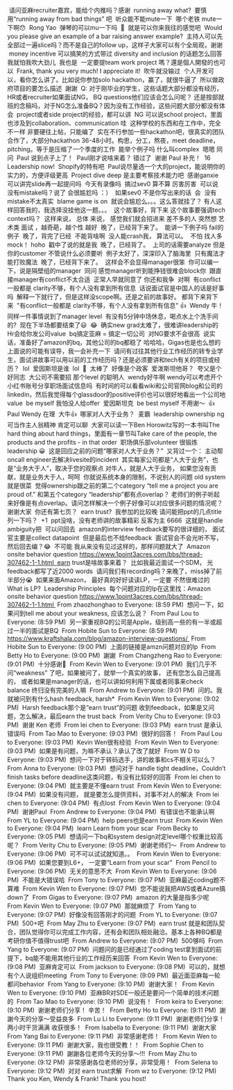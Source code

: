  请问亚麻recruiter嘉宾，能给个内推吗？感谢  running away what?  要慎用“running away from bad things” 吧  听众能不能mute一下  哪个老铁 mute一下啊😯  Rong Yao  弹琴的可以mu一下吗  🙏  就是可以你来我往的感觉吧  Would you please give an example of a bar raising answer example?  主持人可以先全部过一遍slice吗？而不是自己的follow up，这样子大家可以有个全局观，谢谢  money incentive 可以搞笑的方式带过 diversity and inclusion 的话题怎么回答  我就怕我吹大劲儿  我也是  一定要提team work project 嗎？還是個人開發的也可以  Frank, thank you very much! I appreciate it!  吹牛就没输过  个人开发可以，看你怎么讲了。比如说你参加solo hackathon，赢了，就很牛逼了  所以做政府项目的要怎么描述  謝謝  Q: 对于刚毕业的学生，这些话题大部分都没有经历，HR或者recruiter如果面试NG， BQ questions他们应该会怎么问呢？ 还是按部就班的念稿吗，对于NG怎么准备BQ？因为没有工作经验，这些问题大部分都没有体会  project或者side project的经验，都可以讲  NG 可以说school project，里面也涉及到collaboration、communication 哇  这种学校的东西和在工作中，完全不一样 非要硬往上帖，只能编了  实在不行参加一些hackathon吧，很真实的团队合作了，大部分hackathon 36-48小时。构思，分工，熬夜，meet deadline，pitching。等于是压缩了一个季度的工作  能举个例子吗 什么叫complex  嗯嗯 同问  Paul 说到点子上了！  Paul刚才说啥来着？ 错过了  谢谢 Paul 补充！  16 Leadership now!  Shopify的特有吧  Paul说尽量选一个大的project，能说明你的实力的，方便评级更高  Project dive deep 是主要考察技术能力吧  感谢ganxie  可以讲完slide再一起提问吗  今天有录像吗  搞过sev0 算不算 厉害厉害  可以说 没有mistake吗？说了 会很尴尬吗 ：）  如果sev0 不是你写出来的话  会  没有mistake不太真实  blame game is on  就说会尴尬么。。。这么答就挂了？ 有人这样回答我的，我选择没挂他这一题。。。  这个故事好，背下来 这个故事要强调tech context吗？  这样来说， 总体 来说， 感觉我们就会招进来 差不多的人 突然想 艺术类 面试 ，越奇葩，越个性 越好  晚了，已经背下来了。  能讲一下例子吗 fail的例子  晚了，背完了已经  不能背啥啊  没人能crash我， 算法可以。  不怕 找人多mock！ hoho  戳中了说的就是我  晚了，已经背了。  上司的话需要analyze 但是你的customer 不管说什么必须要听  例子太好了，深深印入了脑海里  只有魔法才能打败魔法  晚了，已经背下来了。  这样会不会显得manager很笨  你可以编一下，说是隔壁组的manager  同问 感觉manager听到能挣钱很难会block你  跟直接manager有conflict不太合适  正常人早就同意了 你还和我争  对啊  有conflict一般都是 clarity不够，有个人没有拿到所有信息  话说面试官是中国人的话是好事吗  解释一下就行了，但是这样没scope啊。还是之前的故事好。 都背下来背下来  "有conflict一般都是 clarity不够，有个人没有拿到所有信息"
👍  Wendy 牛！同样一件事情说到了manager level  有没有5分钟中场休息，喝点水上个洗手间的?  现在下半场都要结束了😃  😂  确实new grad太难了，很难讲leadership的  Hr会给你发公司value  bq搞定亚麻 = 搞定一切公司  对NG要求不会很高  说实话，准备好了amazon的bq，其他公司的bq都稳了 哈哈哈，Gigas也是也么想的  上面说的可能有误导，我一会补充一下  请问有过往其他行业工作经历的转专业学生，面试讲故事可以用以前的工作经历吗？还是必须要讲和tech有关的项目或经历？  lol  爱因斯坦是谁  lol  🤣  太棒了  好像是个政客  爱泼斯坦他哥？  夸父是个好同志  大公司不需要招 那个level 的聪明人  wendy好牛啊  wendy可以考虑开个小红书账号分享职场面试信息吗  有时间的可以看看wiki和公司官网blog和公司的linkedin，然后我觉得每个glassdoor的positive评价也可以很好地看出一个公司地value  be myself 我怕没人给offer  爱因斯坦克  be best myself 不用谢～  👍 Paul Wendy 在理  大牛👍  哪家对人大于业务？  麦霸  leadership ownership ng可当作主人翁精神 肯定可以聊  大家可以读一下Ben Horowitz写的一本书叫The hard thing about hard things，里面有一章节叫Take care of the people, the products and the profits - in that order  职场俱乐部volunteer 很锻炼leadership 😀  这是回应之前的问题“哪家对人大于业务？”  又背过一个： 主动帮oncall engineer去解决livesite的incident  其实每家公司都是“人大于业务”，也是“业务大于人”，取决于您的观察点 对牛人，就是人大于业务， 如果您没有贡献，就是业务大于人，呵呵  你就说系统本身的限制，不说别人的问题 old system就是很菜  觉得ownership跟之前的第二个category “tell me a project you are proud of.” 和第五个category “leadership”都有点overlap？ 老师们的例子听起来好像是有点overlap。请问怎样解决一个例子好像可以对应很多问题的情况呢？ 谢谢大家  你还有第七页？  earn trust?  我参加的比较晚 请问能把ppt的几点title列一下吗？  +1  ppt没啥，没有老师讲的故事精彩 反客为主 6666  这就是handle ambiguity把  可以问回去  amazon的interview feedback要写的很详细的， 面试官主要是collect datapoint  但是最后也不给feedback  面试官会不会光听不写，然后回去编？😂  不可能 我从来没有见过这样的，那样问题就大了  Amazon onsite behavior question  https://www.1point3acres.com/bbs/thread-307462-1-1.html  earn trust是啥故事来着？  比如我最近面试一个SDM， 光feedback都写了近2000 words  请问我们有recording吗？来晚了，miss掉了前半部分😭  如果来面Amazon， 最好真的好好读读LP，一定要 不然很难过的  What is LP?  Leadership Principles  每个问题对应的lp在这里找：Amazon onsite behavior question  https://www.1point3acres.com/bbs/thread-307462-1-1.html 
From zhaozhonghao to Everyone: (8:59 PM)
 想问一下，如果问到tell me about your weakness, 应该怎么说？ 
From Paul Lou to Everyone: (8:59 PM)
 另一家重视BQ的公司是Apple，级别高一些的有一半或超过一半的面试是BQ 
From Hobite Sun to Everyone: (8:59 PM)
 https://www.kraftshala.com/blog/amazon-interview-questions/ 
From Hobite Sun to Everyone: (9:00 PM)
 上面的链接是amzn问题对应的lp 
From Betty Ho to Everyone: (9:00 PM)
 謝謝 
From Changzheng Rao to Everyone: (9:01 PM)
 十分感谢🙏 
From Kevin Wen to Everyone: (9:01 PM)
 我们几乎不问“weakness” 了吧，如果被问了，就举一个真实的故事， 还有您怎么自己提高的， 或者如果是manager的话，也可以讲如何利用下属或者同事来check balance 终归没有完美的人嘛 
From Andrew to Everyone: (9:01 PM)
 问的。我就被问到有什么hash feedback, harsh* 
From Kevin Wen to Everyone: (9:02 PM)
 Harsh feedback那个是“earn trust”的问题 收到feedback，如果是又问题，怎么解决，最后earn the trust back 
From Verity Chu to Everyone: (9:03 PM)
 谢谢 Ken 老师 
From lei chen to Everyone: (9:03 PM)
 earn trust 是承认错误吗 
From Tao Mao to Everyone: (9:03 PM)
 很好的回答！ 
From Paul Lou to Everyone: (9:03 PM)
 Kevin Wen很有经验 
From Kevin Wen to Everyone: (9:03 PM)
 如果是有问题，为嘛不承认？承认了改了就好 
From W D to Everyone: (9:03 PM)
 想问一下对于转码选手，讲的故事和cs不相关可以么？ 
From Anna to Everyone: (9:03 PM)
 想问对于 handle tight deadline，Couldn’t finish tasks before deadline这类问题，有没有比较好的回答 
From lei chen to Everyone: (9:04 PM)
 就主要是不懂earn trust 
From Kevin Wen to Everyone: (9:04 PM)
 如果没有问题， 就是要怎么提供资料，对事不对人的解决 
From lei chen to Everyone: (9:04 PM)
 有点lost 
From Kevin Wen to Everyone: (9:04 PM)
 谢谢Paul 
From Andrew to Everyone: (9:04 PM)
 有错误也不能承认啊 
From YL to Everyone: (9:04 PM)
 help peers也是earn trust 
From Kevin Wen to Everyone: (9:04 PM)
 learn Learn  from your scar 
From Becky to Everyone: (9:05 PM)
 想请问一下bq和system design对定level哪个权重比较高呢？ 
From Verity Chu to Everyone: (9:05 PM)
 谢谢老师们～ 
From Andrew to Everyone: (9:06 PM)
 可不可以试试就知道。。 
From Kevin Wen to Everyone: (9:06 PM)
 如果您要到L6+， 一定要“Learn from your scar” 
From Pencil to Everyone: (9:06 PM)
 无关的意思不大 
From Kevin Wen to Everyone: (9:06 PM)
 不能是大错误哈 
From Tony to Everyone: (9:07 PM)
 亚麻最近coding题不算难 
From Kevin Wen to Everyone: (9:07 PM)
 您不能说我把AWS或者Azure搞down了 
From Gigas to Everyone: (9:07 PM)
 amazon 的大量是指多少呢 
From Kevin Wen to Everyone: (9:07 PM)
 那就麻烦了 
From Yang to Everyone: (9:07 PM)
 好像没有回答刚才的问题 
From YL to Everyone: (9:07 PM)
 500+吧 
From May Zhu to Everyone: (9:07 PM)
 earn trust 就是和团队契合，团队觉得你可以完成工作内容，还有会和团队相处融洽。基本上各种BQ都是考研你值不值得trust吧 
From Andrew to Everyone: (9:07 PM)
 500够吗 
From Yang to Everyone: (9:07 PM)
 问题问的是已经通过了coding test拿到面试的前提下，bq能不能用其他行业的工作经历来回答 
From Kevin Wen to Everyone: (9:08 PM)
 亚麻肯定可以 
From jackson to Everyone: (9:08 PM)
 可以的，就想有个人说组织meeting 
From Tony to Everyone: (9:09 PM)
 最近面亚麻每一轮都问behavior 
From Yang to Everyone: (9:10 PM)
 谢谢大家！ 
From Kevin Wen to Everyone: (9:10 PM)
 亚麻BR对SDE一般还是要问一个简单的技术问题的 
From Tao Mao to Everyone: (9:10 PM)
 说没有！ 
From keira to Everyone: (9:10 PM)
 谢谢老师们分享！ 辛苦！ 
From Betty Ho to Everyone: (9:11 PM)
 謝謝今天的分享～受益良多 
From Lu Li to Everyone: (9:11 PM)
 谢谢老师们分享！两小时干货满满 收获很多！ 
From Isabella to Everyone: (9:11 PM)
 谢谢大家 
From Yang Bai to Everyone: (9:11 PM)
 非常感谢老师！ 
From Kevin Wen to Everyone: (9:11 PM)
 谢谢大家，我也很受教！！ 
From Sophie Chen to Everyone: (9:11 PM)
 謝謝各位老师今天的分享～!!! 
From May Zhu to Everyone: (9:12 PM)
 非常感谢各位老师的分享，非常受用！ 
From Selena to Everyone: (9:12 PM)
 对对 earn trust求解 
From wz to Everyone: (9:12 PM)
 Thank you Ken, Wendy & Frank! Thank you host! 
